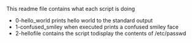 This readme file contains what each script is doing
- 0-hello_world prints hello world to the standard output 
- 1-confused_smiley when executed prints a confused smiley face
- 2-hellofile contains the script todisplay the contents of /etc/passwd
